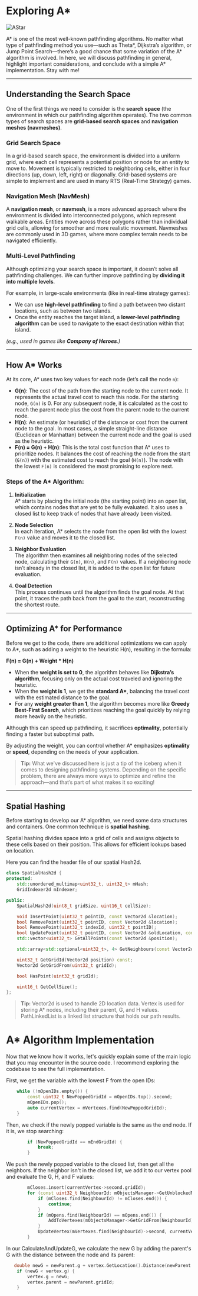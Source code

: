 # Exploring A*

![AStar](AStar.gif)

A* is one of the most well-known pathfinding algorithms. No matter what type of pathfinding method you use—such as Theta*, Dijkstra’s algorithm, or Jump Point Search—there’s a good chance that some variation of the A* algorithm is involved. In here, we will discuss pathfinding in general, highlight important considerations, and conclude with a simple A* implementation. Stay with me!

---

## Understanding the Search Space

One of the first things we need to consider is the **search space** (the environment in which our pathfinding algorithm operates). The two common types of search spaces are **grid-based search spaces** and **navigation meshes (navmeshes)**.

### Grid Search Space
In a grid-based search space, the environment is divided into a uniform grid, where each cell represents a potential position or node for an entity to move to. Movement is typically restricted to neighboring cells, either in four directions (up, down, left, right) or diagonally. Grid-based systems are simple to implement and are used in many RTS (Real-Time Strategy) games.

### Navigation Mesh (NavMesh)
A **navigation mesh**, or **navmesh**, is a more advanced approach where the environment is divided into interconnected polygons, which represent walkable areas. Entities move across these polygons rather than individual grid cells, allowing for smoother and more realistic movement. Navmeshes are commonly used in 3D games, where more complex terrain needs to be navigated efficiently.

### Multi-Level Pathfinding
Although optimizing your search space is important, it doesn’t solve all pathfinding challenges. We can further improve pathfinding by **dividing it into multiple levels**. 

For example, in large-scale environments (like in real-time strategy games):
- We can use **high-level pathfinding** to find a path between two distant locations, such as between two islands.
- Once the entity reaches the target island, a **lower-level pathfinding algorithm** can be used to navigate to the exact destination within that island.

*(e.g., used in games like **Company of Heroes**.)*


---

## How A* Works

At its core, A* uses two key values for each node (let’s call the node `n`):

- **G(n)**: The cost of the path from the starting node to the current node. It represents the actual travel cost to reach this node. For the starting node, `G(n)` is 0. For any subsequent node, it is calculated as the cost to reach the parent node plus the cost from the parent node to the current node.
- **H(n)**: An estimate (or heuristic) of the distance or cost from the current node to the goal. In most cases, a simple straight-line distance (Euclidean or Manhattan) between the current node and the goal is used as the heuristic.
- **F(n) = G(n) + H(n)**: This is the total cost function that A* uses to prioritize nodes. It balances the cost of reaching the node from the start (`G(n)`) with the estimated cost to reach the goal (`H(n)`). The node with the lowest `F(n)` is considered the most promising to explore next.

### Steps of the A* Algorithm:

1. **Initialization**  
   A* starts by placing the initial node (the starting point) into an open list, which contains nodes that are yet to be fully evaluated. It also uses a closed list to keep track of nodes that have already been visited.

2. **Node Selection**  
   In each iteration, A* selects the node from the open list with the lowest `F(n)` value and moves it to the closed list.

3. **Neighbor Evaluation**  
   The algorithm then examines all neighboring nodes of the selected node, calculating their `G(n)`, `H(n)`, and `F(n)` values. If a neighboring node isn’t already in the closed list, it is added to the open list for future evaluation.

4. **Goal Detection**  
   This process continues until the algorithm finds the goal node. At that point, it traces the path back from the goal to the start, reconstructing the shortest route.


---

## Optimizing A* for Performance

Before we get to the code, there are additional optimizations we can apply to A*, such as adding a weight to the heuristic H(n), resulting in the formula:

**F(n) = G(n) + Weight * H(n)**

- When the **weight is set to 0**, the algorithm behaves like **Dijkstra’s algorithm**, focusing only on the actual cost traveled and ignoring the heuristic.
- When the **weight is 1**, we get the **standard A\***, balancing the travel cost with the estimated distance to the goal.
- For any **weight greater than 1**, the algorithm becomes more like **Greedy Best-First Search**, which prioritizes reaching the goal quickly by relying more heavily on the heuristic. 

Although this can speed up pathfinding, it sacrifices **optimality**, potentially finding a faster but suboptimal path.

By adjusting the weight, you can control whether A* emphasizes **optimality** or **speed**, depending on the needs of your application.

> **Tip:** What we've discussed here is just a tip of the iceberg when it comes to designing pathfinding systems. Depending on the specific problem, there are always more ways to optimize and refine the approach—and that’s part of what makes it so exciting!


---

## Spatial Hashing

Before starting to develop our A* algorithm, we need some data structures and containers. One common technique is **spatial hashing**.

Spatial hashing divides space into a grid of cells and assigns objects to these cells based on their position. This allows for efficient lookups based on location.

Here you can find the header file of our spatial Hash2d.

```cpp
class SpatialHash2d {
protected:
    std::unordered_multimap<uint32_t, uint32_t> mHash;
    GridIndexer2d mIndexer;

public:
    SpatialHash2d(uint8_t gridSize, uint16_t cellSize);

    void InsertPoint(uint32_t pointID, const Vector2d &location);
    bool RemovePoint(uint32_t pointID, const Vector2d &location);
    bool RemovePoint(uint32_t indexId, uint32_t pointID);
    bool UpdatePoint(uint32_t pointID, const Vector2d &oldLocation, const Vector2d &currentLocation);
    std::vector<uint32_t> GetAllPoints(const Vector2d &position);

    std::array<std::optional<uint32_t>, 4> GetNeighbours(const Vector2d &position);

    uint32_t GetGridId(Vector2d position) const;
    Vector2d GetGridFrom(uint32_t gridId);

    bool HasPoint(uint32_t gridId);

    uint16_t GetCellSize();
};

```

> **Tip:** Vector2d is used to handle 2D location data. Vertex is used for storing A* nodes, including their parent, G, and H values. PathLinkedList is a linked list structure that holds our path results.


# A* Algorithm Implementation

Now that we know how it works, let's quickly explain some of the main logic that you may encounter in the source code. I recommend exploring the codebase to see the full implementation.

First, we get the variable with the lowest F from the open IDs:

```cpp
    while (!mOpenIDs.empty()) {
        const uint32_t NewPoppedGridId = mOpenIDs.top().second;
        mOpenIDs.pop();
        auto currentVertex = mVertexes.find(NewPoppedGridId);
    }
```
Then, we check if the newly popped variable is the same as the end node. If it is, we stop searching:
```cpp
        if (NewPoppedGridId == mEndGridId) {
            break;
        }
```
We push the newly popped variable to the closed list, then get all the neighbors. If the neighbor isn't in the closed list, we add it to our vertex pool and evaluate the G, H, and F values:
```cpp
        mCloses.insert(currentVertex->second.gridId);
        for (const uint32_t NeighbourId: mObjectsManager->GetUnblockedNeighbours(currentVertex->second.GetLocation())) {
            if (mCloses.find(NeighbourId) != mCloses.end()) {
                continue;
            }
            if (mOpens.find(NeighbourId) == mOpens.end()) {
                AddToVertexes(mObjectsManager->GetGridFrom(NeighbourId));
            }
            UpdateVertex(mVertexes.find(NeighbourId)->second, currentVertex->second);
        }
```
In our CalculateAndUpdateG, we calculate the new G by adding the parent's G with the distance between the node and its parent:
```cpp
   double newG = newParent.g + vertex.GetLocation().Distance(newParent.GetLocation());
    if (newG < vertex.g) {
        vertex.g = newG;
        vertex.parent = newParent.gridId;
    }
```
